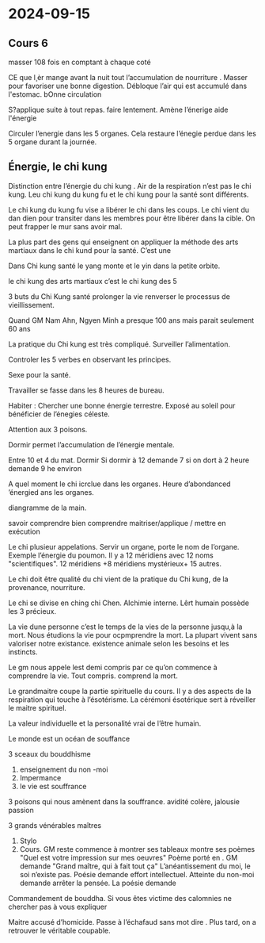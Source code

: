 # 2024-09-15

## Cours 6

masser 108 fois en comptant à chaque coté

CE que l¸èr mange avant la nuit tout l’accumulation de nourriture . Masser pour favoriser une bonne digestion. Débloque l’air qui est accumulé dans l'estomac. bOnne circulation 

S?applique suite à tout repas. faire lentement. Amène l’énerige aide l'énergie


Circuler l’energie dans les 5 organes. Cela restaure l’énegie perdue dans les 5 organe durant la journée.

## Énergie, le chi kung

Distinction entre l’énergie du chi kung . Air de la respiration n’est pas le chi kung. Leu chi kung   du kung fu et le chi kung pour la santé sont différents.

Le chi kung du kung fu vise a libérer le chi dans les coups. Le chi vient du dan dien pour transiter dans les membres pour être libérer dans la cible. On peut frapper le mur sans avoir mal.

La plus part des gens qui enseignent on appliquer la méthode des arts martiaux dans le chi kund pour la santé. C’est une 

Dans Chi kung santé le yang monte et le yin dans la petite orbite. 

le chi kung des arts martiaux c’est le chi kung des 5

3 buts du Chi Kung
santé
prolonger la vie
renverser le processus de vieillissement.

Quand GM Nam Ahn, Ngyen Minh a presque 100 ans mais parait seulement 60 ans

La pratique du Chi kung est très compliqué. Surveiller l’alimentation.

Controler les 5 verbes en observant les principes.

Sexe pour la santé.

Travailler se fasse dans les 8 heures de bureau. 

Habiter : Chercher une bonne énergie terrestre. Exposé au soleil pour bénéficier de l’énegies céleste.

Attention aux 3 poisons.

Dormir permet l’accumulation de l’énergie mentale.

Entre 10  et 4 du mat. Dormir 
Si dormir à 12 demande 7
si on dort à 2 heure demande 9 he environ

A quel moment le chi icrclue dans les organes. Heure d’abondanced ’énergied ans les organes.

diangramme de la main.

savoir
comprendre
bien comprendre
maitriser/applique / mettre en exécution

Le chi plusieur appelations. Servir un organe, porte le nom de l’organe.  Exemple l’énergie du poumon. Il y a 12 méridiens avec 12 noms "scientifiques". 12 méridiens +8 méridiens mystérieux+ 15 autres. 

Le chi doit être qualité du chi vient de la pratique du Chi kung, de la provenance, nourriture. 

Le chi se divise en ching chi Chen. Alchimie interne. Lêrt humain possède les 3 précieux. 

La vie dune personne c’est le temps  de la vies de la personne jusqu,à la mort. Nous étudions la vie pour ocpmprendre la mort. La plupart vivent sans valoriser notre existance.  existence animale selon les besoins et les instincts.

Le gm nous appele lest demi compris par ce qu’on commence à comprendre la vie.  Tout compris. comprend la mort.

Le grandmaitre coupe la partie spirituelle du cours. Il y a des aspects de la respiration qui touche à l’ésotérisme.   La cérémoni ésotérique sert à réveiller le maitre spirituel.

La valeur individuelle et la personalité vrai de l’être humain.

Le monde est un océan de souffance

3 sceaux du bouddhisme
1. enseignement du non -moi
2. Impermance
3. le vie est souffrance

3 poisons qui nous amènent dans la souffrance.
avidité
colère, jalousie
passion

3 grands vénérables maîtres 

1. Stylo
2. Cours. GM reste commence à montrer ses tableaux montre ses poèmes "Quel est votre impression sur mes oeuvres" Poème porté en . GM demande "Grand maître, qui à fait tout ça" L’anéantissement du moi, le soi n’existe pas. Poésie demande effort intellectuel. Atteinte du non-moi demande arrêter la pensée. La poésie demande 


Commandement de bouddha. Si vous êtes victime des calomnies ne chercher pas à vous expliquer

Maitre accusé d’homicide. Passe à l’échafaud sans mot dire . Plus tard, on a retrouver le véritable coupable.


